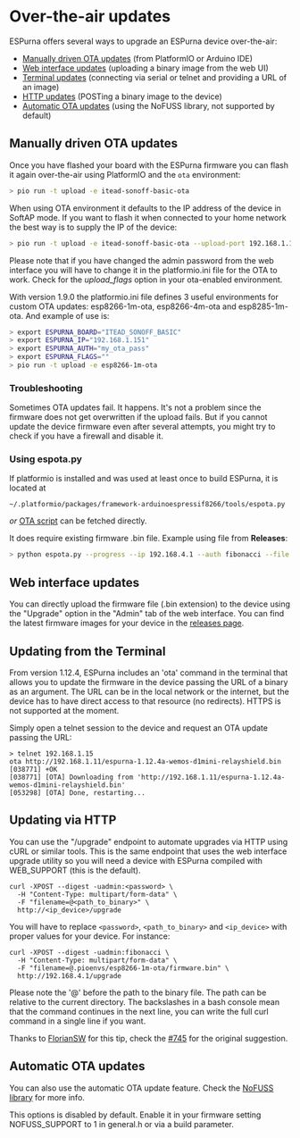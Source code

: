 # Over-the-air updates

ESPurna offers several ways to upgrade an ESPurna device over-the-air:

* [Manually driven OTA updates](#manually-driven-ota-updates) (from PlatformIO or Arduino IDE)
* [Web interface updates](#web-interface-updates) (uploading a binary image from the web UI)
* [Terminal updates](#updating-from-the-terminal) (connecting via serial or telnet and providing a URL of an image)
* [HTTP updates](#updating-via-http) (POSTing a binary image to the device)
* [Automatic OTA updates](#automatic-ota-updates) (using the NoFUSS library, not supported by default)

## Manually driven OTA updates

Once you have flashed your board with the ESPurna firmware you can flash it again over-the-air using PlatformIO and the ```ota``` environment:

```bash
> pio run -t upload -e itead-sonoff-basic-ota
```

When using OTA environment it defaults to the IP address of the device in SoftAP mode. If you want to flash it when connected to your home network the best way is to supply the IP of the device:

```bash
> pio run -t upload -e itead-sonoff-basic-ota --upload-port 192.168.1.151
```

Please note that if you have changed the admin password from the web interface you will have to change it in the platformio.ini file for the OTA to work. Check for the *upload_flags* option in your ota-enabled environment.

With version 1.9.0 the platformio.ini file defines 3 useful environments for custom OTA updates: esp8266-1m-ota, esp8266-4m-ota and esp8285-1m-ota. And example of use is:

```bash
> export ESPURNA_BOARD="ITEAD_SONOFF_BASIC"
> export ESPURNA_IP="192.168.1.151"
> export ESPURNA_AUTH="my_ota_pass"
> export ESPURNA_FLAGS=""
> pio run -t upload -e esp8266-1m-ota
```

### Troubleshooting

Sometimes OTA updates fail. It happens. It's not a problem since the firmware does not get overwritten if the upload fails. But if you cannot update the device firmware even after several attempts, you might try to check if you have a firewall and disable it.

### Using espota.py

If platformio is installed and was used at least once to build ESPurna, it is located at
```
~/.platformio/packages/framework-arduinoespressif8266/tools/espota.py
```
*or* [OTA script](https://github.com/esp8266/Arduino/blob/master/tools/espota.py) can be fetched directly.

It does require existing firmware .bin file. Example using file from **Releases**:
```bash
> python espota.py --progress --ip 192.168.4.1 --auth fibonacci --file espurna-<version>-itead-sonoff-basic.bin
```

## Web interface updates

You can directly upload the firmware file (.bin extension) to the device using the "Upgrade" option in the "Admin" tab of the web interface. You can find the latest firmware images for your device in the [releases page](https://github.com/xoseperez/espurna/releases/).

## Updating from the Terminal

From version 1.12.4, ESPurna includes an 'ota' command in the terminal that allows you to update the firmware in the device passing the URL of a binary as an argument. The URL can be in the local network or the internet, but the device has to have direct access to that resource (no redirects). HTTPS is not supported at the moment.

Simply open a telnet session to the device and request an OTA update passing the URL:

```
> telnet 192.168.1.15
ota http://192.168.1.11/espurna-1.12.4a-wemos-d1mini-relayshield.bin
[038771] +OK
[038771] [OTA] Downloading from 'http://192.168.1.11/espurna-1.12.4a-wemos-d1mini-relayshield.bin'
[053298] [OTA] Done, restarting...
```

## Updating via HTTP

You can use the "/upgrade" endpoint to automate upgrades via HTTP using cURL or similar tools. This is the same endpoint that uses the web interface upgrade utility so you will need a device with ESPurna compiled with WEB_SUPPORT (this is the default).

```
curl -XPOST --digest -uadmin:<password> \
  -H "Content-Type: multipart/form-data" \
  -F "filename=@<path_to_binary>" \
  http://<ip_device>/upgrade
```

You will have to replace `<password>`, `<path_to_binary>` and `<ip_device>` with proper values for your device. For instance:

```
curl -XPOST --digest -uadmin:fibonacci \
  -H "Content-Type: multipart/form-data" \
  -F "filename=@.pioenvs/esp8266-1m-ota/firmware.bin" \
  http://192.168.4.1/upgrade
```

Please note the '@' before the path to the binary file. The path can be relative to the current directory. The backslashes in a bash console mean that the command continues in the next line, you can write the full curl command in a single line if you want.

Thanks to [FlorianSW](https://github.com/FlorianSW) for this tip, check the [#745](https://github.com/xoseperez/espurna/issues/745) for the original suggestion.

## Automatic OTA updates

You can also use the automatic OTA update feature. Check the [NoFUSS library](https://bitbucket.org/xoseperez/nofuss) for more info.

This options is disabled by default. Enable it in your firmware setting NOFUSS_SUPPORT to 1 in general.h or via a build parameter.
